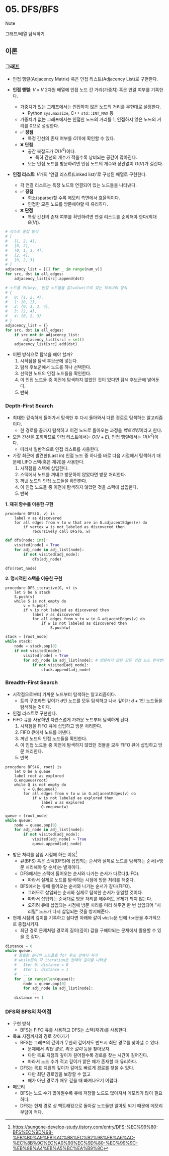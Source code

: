 # 05. DFS/BFS

> [!NOTE]
> 그래프/배열 탐색하기

## 이론
### 그래프
- 인접 행렬(Adjacency Matrix) 혹은 인접 리스트(Adjacency List)로 구현한다.
- **인접 행렬**: $V \times V$ 2차원 배열에 인접 노드 간 거리(가중치) 혹은 연결 여부를 기록한다. 
    - 가중치가 있는 그래프에서는 인접하지 않은 노드의 거리를 무한대로 설정한다.
        - Python `sys.maxsize`, C++ `std::INT_MAX` 등
    - 가중치가 없는 그래프에서는 인접한 노드의 거리를 1, 인접하지 않은 노드의 거리를 0으로 설정한다.
    - ✅ **장점**
        - 특정 간선의 존재 여부를 $O(1)$에 확인할 수 있다.
    - ❌ **단점**
        - 공간 복잡도가 $O(V^2)$이다.
            - 특히 간선의 개수가 적을수록 낭비되는 공간이 많아진다.
        - 모든 인접 노드를 방문하려면 인접 노드의 개수와 상관없이 $O(V)$가 걸린다.

- **인접 리스트**: $V$개의 '연결 리스트(Linked list)'로 구성된 배열로 구현한다.
    - 각 연결 리스트는 특정 노드와 연결되어 있는 노드들을 나타낸다.
    - ✅ **장점**
        - 희소(sparse)할 수록 메모리 측면에서 효율적이다.
        - 인접한 모든 노드를 방문해야할 때 유리하다.
    - ❌ **단점**
        - 특정 간선의 존재 여부를 확인하려면 연결 리스트를 순회해야 한다(최대 $\Theta (V)$).
    
```python
# 리스트 중첩 방식
# [
#   [1, 2, 4],
#   [0, 2],
#   [0, 1, 3, 4],
#   [2, 4],
#   [0, 2, 3]
# ]
adjacency_list = [[] for _ in range(num_v)]
for src, dst in all_edges:
    adjacency_list[src].append(dst)

# 노드를 키(key), 인접 노드들을 값(value)으로 갖는 딕셔너리 방식
# {
#   0: {1, 2, 4},
#   1: {0, 2},
#   2: {0, 1, 3, 4},
#   3: {2, 4},
#   4: {0, 2, 3}
# }
adjacency_list = {}
for src, dst in all_edges:
    if src not in adjacency_list:
        adjacency_list[src] = set()
    adjacency_list[src].add(dst)
```

- 어떤 방식으로 탐색을 해야 할까?
    1. 시작점을 탐색 후보군에 넣는다.
    2. 탐색 후보군에서 노드를 하나 선택한다.
    3. 선택한 노드의 인접 노드들을 확인한다.
    4. 이 인접 노드들 중 이전에 탐색하지 않았던 것이 있다면 탐색 후보군에 넣어둔다.
    5. 반복

### Depth-First Search
- 최대한 깊숙하게 들어가서 탐색한 후 다시 돌아와서 다른 경로로 탐색하는 알고리즘이다.
    - 한 경로를 끝까지 탐색하고 이전 노드로 돌아오는 과정을 *백트래킹*이라고 한다.
- 모든 간선을 조회하므로 인접 리스트에서는 $O(V + E)$, 인접 행렬에서는 $O(V^2)$이다.
    - 따라서 일반적으로 인접 리스트를 사용한다.
- 가장 최근에 발견한(Last in) 인접 노드 중 하나를 바로 다음 시점에서 탐색하기 때문에 LIFO 스택(혹은 재귀)을 사용한다.
    1. 시작점을 스택에 삽입한다.
    2. 스택에서 노드를 꺼내고 방문하지 않았다면 방문 처리한다.
    3. 꺼낸 노드의 인접 노드들을 확인한다.
    4. 이 인접 노드들 중 이전에 탐색하지 않았던 것을 스택에 삽입한다.
    5. 반복

**1. 재귀 함수를 이용한 구현**
```
procedure DFS(G, v) is
    label v as discovered
    for all edges from v to w that are in G.adjacentEdges(v) do
        if vertex w is not labeled as discovered then
            recursively call DFS(G, w)
```

```python
def dfs(node: int):
    visited[node] = True
    for adj_node in adj_list[node]:
        if not visited[adj_node]:
            dfs(adj_node)

dfs(root_node)
```

**2. 명시적인 스택을 이용한 구현**
```
procedure DFS_iterative(G, v) is
    let S be a stack
    S.push(v)
    while S is not empty do
        v = S.pop()
        if v is not labeled as discovered then
            label v as discovered
            for all edges from v to w in G.adjacentEdges(v) do 
                if w is not labeled as discovered then 
                    S.push(w)
```

```python
stack = [root_node]
while stack:
    node = stack.pop(0)
    if not visited[node]:
        visited[node] = True
        for adj_node in adj_list[node]: # 방문하지 않은 모든 인접 노드 한꺼번에 삽입
            if not visited[adj_node]:
                stack.append(adj_node)
```

### Breadth-First Search
- 시작점으로부터 가까운 노드부터 탐색하는 알고리즘이다.
    - 트리 구조라면 깊이가 $d$인 노드를 모두 탐색하고 나서 깊이가 $d + 1$인 노드들을 탐색하는 것이다.
- 인접 리스트로 구현한다.
- FIFO 큐를 사용하면 자연스럽게 가까운 노드부터 탐색하게 된다.
    1. 시작점을 FIFO 큐에 삽입하고 방문 처리한다.
    2. FIFO 큐에서 노드를 꺼낸다.
    3. 꺼낸 노드의 인접 노드들을 확인한다.
    4. 이 인접 노드들 중 이전에 탐색하지 않았던 것들을 모두 FIFO 큐에 삽입하고 방문 처리한다.
    5. 반복

```
procedure BFS(G, root) is
    let Q be a queue
    label root as explored
    Q.enqueue(root)
    while Q is not empty do
        v = Q.dequeue()
        for all edges from v to w in G.adjacentEdges(v) do
            if w is not labeled as explored then
                label w as explored
                Q.enqueue(w)
```

```python
queue = [root_node]
while queue:
    node = queue.pop(0)
    for adj_node in adj_list[node]:
        if not visited[adj_node]:
            visited[adj_node] = True
            queue.append(adj_node)
```

- 방문 처리를 삽입 시점에 하는 이유[^1]
    - 큐(BFS) 혹은 스택(DFS)에 삽입되는 순서와 실제로 노드를 탐색하는 순서(=방문 처리해야 할 순서)는 별개이다.
    - DFS에서는 스택에 들어오는 순서와 나가는 순서가 다르다(LIFO).
        - 따라서 실제로 노드를 탐색하는 시점에 방문 처리를 해준다.
    - BFS에서는 큐에 들어오는 순서와 나가는 순서가 같다(FIFO).
        - 그러므로 삽입되는 순서와 실제로 탐색한 순서가 동일할 것이다.
        - 따라서 삽입되는 순서대로 방문 처리를 해주어도 문제가 되지 않는다.
        - 오히려 큐에 삽입되는 시점에 방문 처리를 미리 해주면 한 번 삽입되어 "처리될" 노드가 다시 삽입되는 것을 방지해준다.
- 현재 시점의 깊이를 기록하고 싶다면 아래와 같이 `while`문 안에 `for`문을 추가적으로 중첩시키자.
    - 최단 경로 문제처럼 경로의 길이(깊이) 값을 구해야되는 문제에서 활용할 수 있을 것 같다.

```python
distance = 0
while queue:
    # 동일한 깊이의 노드들을 for 루프 안에서 처리
    # while문의 각 iteration은 현재의 깊이를 나타냄
    #   Iter 0: distance = 0
    #   Iter 1: distance = 1
    #   ...
    for _ in range(len(queue)):
        node = queue.pop(0)
        for adj_node in adj_list[node]:
            ...
    distance += 1
```

### DFS와 BFS의 차이점
- 구현 방식
    - BFS는 FIFO 큐를 사용하고 DFS는 스택(재귀)를 사용한다.
- 목표 지점까지의 경로 찾아가기
    - BFS는 그래프의 깊이가 무한히 깊어져도 반드시 최단 경로를 찾아낼 수 있다.
        - 문제에서 *최단 경로*, *최소 길이* 등을 찾아보자.
        - 다만 목표 지점의 깊이가 깊어질수록 경로를 찾는 시간이 길어진다.
        - 따라서 노드 수가 적고 깊이가 얕은 해가 존재할 때 유리하다.
    - DFS는 목표 지점의 깊이가 깊어도 빠르게 경로를 찾을 수 있다.
        - 다만 최단 경로임을 보장할 수 없고
        - 해가 아닌 경로가 매우 깊을 때 빠져나오기 어렵다.
- 메모리
    - BFS는 노드 수가 많아질수록 큐에 저장할 노드도 많아져서 메모리가 많이 필요하다.
    - DFS는 현재 경로 상 백트래킹으로 돌아갈 노드들만 알아도 되기 때문에 메모리 부담이 적다.

[^1]: https://sungone-develop-study.tistory.com/entry/DFS-%EC%99%80-BFS%EC%9D%98-%EB%B0%A9%EB%AC%B8%EC%B2%98%EB%A6%AC-%EC%8B%9C%EC%A0%90%EC%9D%80-%EC%99%9C-%EB%8B%A4%EB%A5%BC%EA%B9%8C